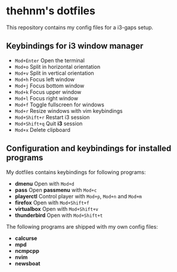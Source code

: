 # thehnm's dotfiles

This repository contains my config files for a i3-gaps setup.

## Keybindings for i3 window manager
* `Mod+Enter` Open the terminal
* `Mod+o` Split in horizontal orientation
* `Mod+v` Split in vertical orientation
* `Mod+h` Focus left window
* `Mod+j` Focus bottom window
* `Mod+k` Focus upper window
* `Mod+l` Focus right window
* `Mod+f` Toggle fullscreen for windows
* `Mod+r` Resize windows with vim keybindings
* `Mod+Shift+r` Restart i3 session
* `Mod+Shift+q` Quit __i3__ session
* `Mod+x` Delete clipboard

## Configuration and keybindings for installed programs

My dotfiles contains keybindings for following programs:
* __dmenu__ Open with `Mod+d`
* __pass__ Open __passmenu__ with `Mod+c`
* __playerctl__ Control player with `Mod+p`, `Mod+n` and `Mod+m`
* __firefox__ Open with `Mod+Shift+f`
* __virtualbox__ Open with `Mod+Shift+v`
* __thunderbird__  Open with `Mod+Shift+t`

The following programs are shipped with my own config files:
* __calcurse__
* __mpd__
* __ncmpcpp__
* __nvim__
* __newsboat__
